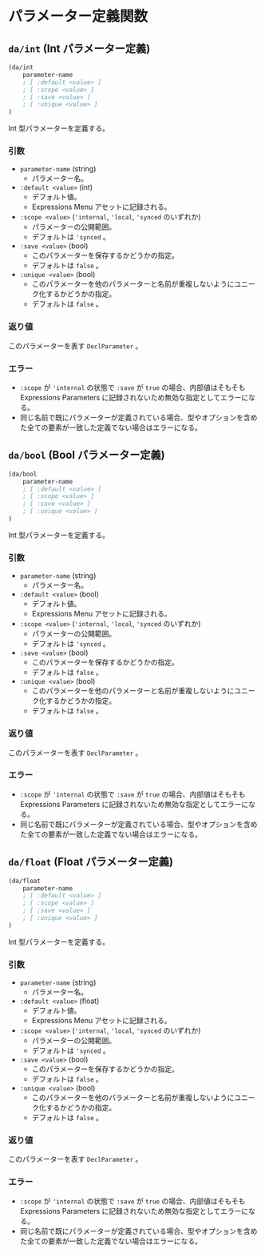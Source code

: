 # パラメーター定義関数

## `da/int` (Int パラメーター定義)

```scheme
(da/int
    parameter-name
    ; [ :default <value> ]
    ; [ :scope <value> ]
    ; [ :save <value> ]
    ; [ :unique <value> ]
)
```

Int 型パラメーターを定義する。

### 引数

* `parameter-name` (string)
    - パラメーター名。
* `:default <value>` (int)
    - デフォルト値。
    - Expressions Menu アセットに記録される。
* `:scope <value>` (`'internal`, `'local`, `'synced` のいずれか)
    - パラメーターの公開範囲。
    - デフォルトは `'synced` 。
* `:save <value>` (bool)
    - このパラメーターを保存するかどうかの指定。
    - デフォルトは `false` 。
* `:unique <value>` (bool)
    - このパラメーターを他のパラメーターと名前が重複しないようにユニーク化するかどうかの指定。
    - デフォルトは `false` 。

### 返り値

このパラメーターを表す `DeclParameter` 。

### エラー

* `:scope` が `'internal` の状態で `:save` が `true` の場合、内部値はそもそも Expressions Parameters に記録されないため無効な指定としてエラーになる。
* 同じ名前で既にパラメーターが定義されている場合、型やオプションを含めた全ての要素が一致した定義でない場合はエラーになる。

## `da/bool` (Bool パラメーター定義)

```scheme
(da/bool
    parameter-name
    ; [ :default <value> ]
    ; [ :scope <value> ]
    ; [ :save <value> ]
    ; [ :unique <value> ]
)
```

Int 型パラメーターを定義する。

### 引数

* `parameter-name` (string)
    - パラメーター名。
* `:default <value>` (bool)
    - デフォルト値。
    - Expressions Menu アセットに記録される。
* `:scope <value>` (`'internal`, `'local`, `'synced` のいずれか)
    - パラメーターの公開範囲。
    - デフォルトは `'synced` 。
* `:save <value>` (bool)
    - このパラメーターを保存するかどうかの指定。
    - デフォルトは `false` 。
* `:unique <value>` (bool)
    - このパラメーターを他のパラメーターと名前が重複しないようにユニーク化するかどうかの指定。
    - デフォルトは `false` 。

### 返り値

このパラメーターを表す `DeclParameter` 。

### エラー

* `:scope` が `'internal` の状態で `:save` が `true` の場合、内部値はそもそも Expressions Parameters に記録されないため無効な指定としてエラーになる。
* 同じ名前で既にパラメーターが定義されている場合、型やオプションを含めた全ての要素が一致した定義でない場合はエラーになる。

## `da/float` (Float パラメーター定義)

```scheme
(da/float
    parameter-name
    ; [ :default <value> ]
    ; [ :scope <value> ]
    ; [ :save <value> ]
    ; [ :unique <value> ]
)
```

Int 型パラメーターを定義する。

### 引数

* `parameter-name` (string)
    - パラメーター名。
* `:default <value>` (float)
    - デフォルト値。
    - Expressions Menu アセットに記録される。
* `:scope <value>` (`'internal`, `'local`, `'synced` のいずれか)
    - パラメーターの公開範囲。
    - デフォルトは `'synced` 。
* `:save <value>` (bool)
    - このパラメーターを保存するかどうかの指定。
    - デフォルトは `false` 。
* `:unique <value>` (bool)
    - このパラメーターを他のパラメーターと名前が重複しないようにユニーク化するかどうかの指定。
    - デフォルトは `false` 。

### 返り値

このパラメーターを表す `DeclParameter` 。

### エラー

* `:scope` が `'internal` の状態で `:save` が `true` の場合、内部値はそもそも Expressions Parameters に記録されないため無効な指定としてエラーになる。
* 同じ名前で既にパラメーターが定義されている場合、型やオプションを含めた全ての要素が一致した定義でない場合はエラーになる。
